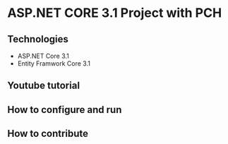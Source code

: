 # ASP.NET CORE 3.1 Project with PCH
## Technologies
- ASP.NET Core 3.1
- Entity Framwork Core 3.1

## Youtube tutorial
## How to configure and run
## How to contribute
